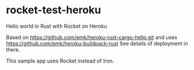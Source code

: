 # rocket-test-heroku
Hello world in Rust with Rocket on Heroku

Based on https://github.com/emk/heroku-rust-cargo-hello.git
and uses https://github.com/emk/heroku-buildpack-rust
See details of deployment in there.

This sample app uses Rocket instead of Iron.


